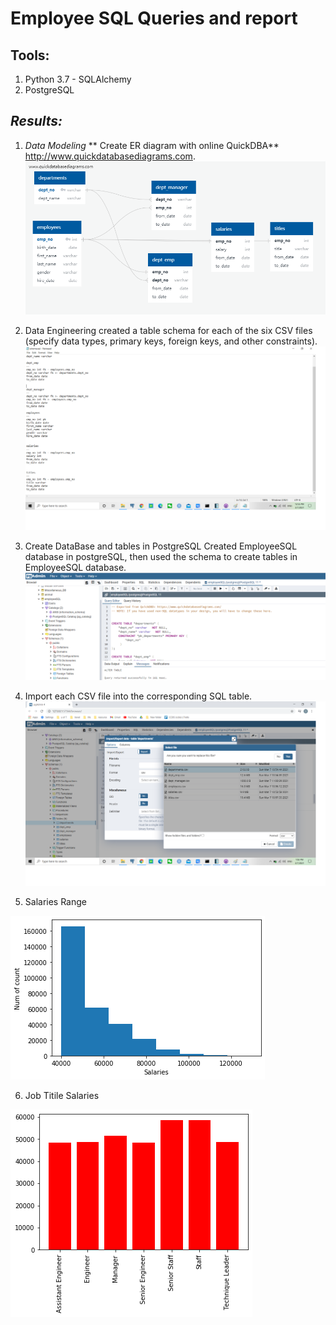 # Employee SQL Queries and report



## **Tools:**

1. Python 3.7 - SQLAlchemy
2. PostgreSQL

## *Results:*
1.  *Data Modeling*
    ** Create ER diagram with online QuickDBA**
     http://www.quickdatabasediagrams.com.
     ![erd.png](https://github.com/whysoq520/EmployeeSQL/blob/master/images/employee%20database%20ERD.png)
2.  Data Engineering
    created a table schema for each of the six CSV files
    (specify data types, primary keys, foreign keys, and other constraints).
      ![schema.png](https://github.com/whysoq520/EmployeeSQL/blob/master/images/schema.png)


3.  Create DataBase and tables in PostgreSQL
 Created EmployeeSQL database in postgreSQL, then used the schema to create tables in EmployeeSQL database. 
 ![createdata.png](https://github.com/whysoq520/EmployeeSQL/blob/master/images/createdatabaseandtable.png)
 
4.   Import each CSV file into the corresponding SQL table.   
![importtables.png](https://github.com/whysoq520/EmployeeSQL/blob/master/images/importtables.png)


5.   Salaries Range 





![salaries.png](https://github.com/whysoq520/EmployeeSQL/blob/master/images/salaries.png)


6.   Job Titile Salaries






   ![titlesalaries.png](https://github.com/whysoq520/EmployeeSQL/blob/master/images/title%20salaries.png)

  
  

   
  











